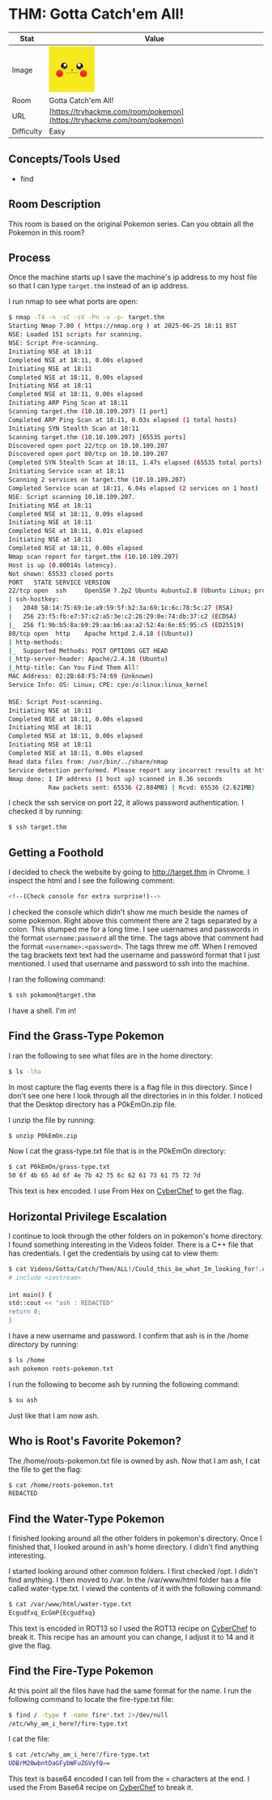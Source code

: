 # THM: Gotta Catch'em All!

| Stat | Value |
| ---------- | -------------------------------------------- |
| Image | <img src="../../images/write_ups/try_hack_me/gotta_catch_em_all/gotta_catch_em_all.jpeg" alt="Gotta Catch'em All!" width="90"/> |
| Room | Gotta Catch'em All! |
| URL | [https://tryhackme.com/room/pokemon](https://tryhackme.com/room/pokemon) |
| Difficulty | Easy |

## Concepts/Tools Used

- find

## Room Description

This room is based on the original Pokemon series. Can you obtain all the Pokemon in this room?

## Process

Once the machine starts up I save the machine's ip address to my host file so that I can type `target.thm` instead of an ip address.

I run nmap to see what ports are open:
```bash
$ nmap -T4 -n -sC -sV -Pn -v -p- target.thm
Starting Nmap 7.80 ( https://nmap.org ) at 2025-06-25 18:11 BST
NSE: Loaded 151 scripts for scanning.
NSE: Script Pre-scanning.
Initiating NSE at 18:11
Completed NSE at 18:11, 0.00s elapsed
Initiating NSE at 18:11
Completed NSE at 18:11, 0.00s elapsed
Initiating NSE at 18:11
Completed NSE at 18:11, 0.00s elapsed
Initiating ARP Ping Scan at 18:11
Scanning target.thm (10.10.109.207) [1 port]
Completed ARP Ping Scan at 18:11, 0.03s elapsed (1 total hosts)
Initiating SYN Stealth Scan at 18:11
Scanning target.thm (10.10.109.207) [65535 ports]
Discovered open port 22/tcp on 10.10.109.207
Discovered open port 80/tcp on 10.10.109.207
Completed SYN Stealth Scan at 18:11, 1.47s elapsed (65535 total ports)
Initiating Service scan at 18:11
Scanning 2 services on target.thm (10.10.109.207)
Completed Service scan at 18:11, 6.04s elapsed (2 services on 1 host)
NSE: Script scanning 10.10.109.207.
Initiating NSE at 18:11
Completed NSE at 18:11, 0.09s elapsed
Initiating NSE at 18:11
Completed NSE at 18:11, 0.01s elapsed
Initiating NSE at 18:11
Completed NSE at 18:11, 0.00s elapsed
Nmap scan report for target.thm (10.10.109.207)
Host is up (0.00014s latency).
Not shown: 65533 closed ports
PORT   STATE SERVICE VERSION
22/tcp open  ssh     OpenSSH 7.2p2 Ubuntu 4ubuntu2.8 (Ubuntu Linux; protocol 2.0)
| ssh-hostkey:
|   2048 58:14:75:69:1e:a9:59:5f:b2:3a:69:1c:6c:78:5c:27 (RSA)
|   256 23:f5:fb:e7:57:c2:a5:3e:c2:26:29:0e:74:db:37:c2 (ECDSA)
|_  256 f1:9b:b5:8a:b9:29:aa:b6:aa:a2:52:4a:6e:65:95:c5 (ED25519)
80/tcp open  http    Apache httpd 2.4.18 ((Ubuntu))
| http-methods:
|_  Supported Methods: POST OPTIONS GET HEAD
|_http-server-header: Apache/2.4.18 (Ubuntu)
|_http-title: Can You Find Them All?
MAC Address: 02:2B:68:F5:74:69 (Unknown)
Service Info: OS: Linux; CPE: cpe:/o:linux:linux_kernel

NSE: Script Post-scanning.
Initiating NSE at 18:11
Completed NSE at 18:11, 0.00s elapsed
Initiating NSE at 18:11
Completed NSE at 18:11, 0.00s elapsed
Initiating NSE at 18:11
Completed NSE at 18:11, 0.00s elapsed
Read data files from: /usr/bin/../share/nmap
Service detection performed. Please report any incorrect results at https://nmap.org/submit/ .
Nmap done: 1 IP address (1 host up) scanned in 8.36 seconds
           Raw packets sent: 65536 (2.884MB) | Rcvd: 65536 (2.621MB)
```

I check the ssh service on port 22, it allows password authentication. I checked it by running:

```bash
$ ssh target.thm
```

## Getting a Foothold

I decided to check the website by going to http://target.thm in Chrome. I inspect the html and I see the following comment:

```bash
<!--(Check console for extra surprise!)-->
```

I checked the console which didn't show me much beside the names of some pokemon. Right above this comment there are 2 tags separated by a colon. This stumped me for a long time. I see usernames and passwords in the format `username:password` all the time. The tags above that comment had the format `<username>:<password>`. The tags threw me off. When I removed the tag brackets text text had the username and password format that I just mentioned. I used that username and password to ssh into the machine.

I ran the following command:

```bash
$ ssh pokemon@target.thm
```

I have a shell. I'm in!

## Find the Grass-Type Pokemon

I ran the following to see what files are in the home directory:

```bash
$ ls -lha
```

In most capture the flag events there is a flag file in this directory. Since I don't see one here I look through all the directories in in this folder. I noticed that the Desktop directory has a P0kEmOn.zip file.

I unzip the file by running:

```bash
$ unzip P0kEmOn.zip
```

Now I cat the grass-type.txt file that is in the P0kEmOn directory:

```bash
$ cat P0kEmOn/grass-type.txt
50 6f 4b 65 4d 6f 4e 7b 42 75 6c 62 61 73 61 75 72 7d
```

This text is hex encoded. I use From Hex on [CyberChef](https://gchq.github.io/CyberChef/) to get the flag.

## Horizontal Privilege Escalation

I continue to look through the other folders on in pokemon's home directory. I found something interesting in the Videos folder. There is a C++ file that has credentials. I get the credentials by using cat to view them:

```bash
$ cat Videos/Gotta/Catch/Them/ALL!/Could_this_be_what_Im_looking_for?.cplusplus
# include <iostream>

int main() {
std::cout << "ash : REDACTED"
return 0;
}
```

I have a new username and password. I confirm that ash is in the /home directory by running:

```bash
$ ls /home
ash pokemon roots-pokemon.txt
```

I run the following to become ash by running the following command:

```bash
$ su ash
```

Just like that I am now ash.

## Who is Root's Favorite Pokemon?

The /home/roots-pokemon.txt file is owned by ash. Now that I am ash, I cat the file to get the flag:

```bash
$ cat /home/roots-pokemon.txt
REDACTED
```

## Find the Water-Type Pokemon

I finished looking around all the other folders in pokemon's directory. Once I finished that, I looked around in ash's home directory. I didn't find anything interesting.

I started looking around other common folders. I first checked /opt. I didn't find anything. I then moved to /var. In the /var/www/html folder has a file called water-type.txt. I viewd the contents of it with the following command:

```bash
$ cat /var/www/html/water-type.txt
Ecgudfxq_EcGmP{Ecgudfxq}
```

This text is encoded in ROT13 so I used the ROT13 recipe on [CyberChef](https://gchq.github.io/CyberChef/) to break it. This recipe has an amount you can change, I adjust it to 14 and it give the flag.

## Find the Fire-Type Pokemon

At this point all the files have had the same format for the name. I run the following command to locate the fire-type.txt file:

```bash
$ find / -type f -name fire*.txt 2>/dev/null
/etc/why_am_i_here?/fire-type.txt
```

I cat the file:

```bash
$ cat /etc/why_am_i_here?/fire-type.txt
UDBrM20wbntDaGFybWFuZGVyfQ==
```

This text is base64 encoded I can tell from the = characters at the end. I used the From Base64 recipe on [CyberChef](https://gchq.github.io/CyberChef/) to break it.
